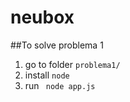 # neubox

##To solve problema 1

1. go to folder `problema1/ `
2. install `node`
3. run ` node app.js`
